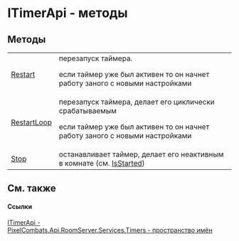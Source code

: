 # ITimerApi - методы




## Методы
<table>
<tr>
<td><a href="175f0876-3013-af03-6ed6-5fae98a8143e">Restart</a></td>
<td>перезапуск таймера. <p>если таймер уже был активен то он начнет работу заного с новыми настройками</p></td></tr>
<tr>
<td><a href="1fb76621-07e9-9653-ddfd-a2e270393fb8">RestartLoop</a></td>
<td>перезапуск таймера, делает его циклически срабатываемым <p>если таймер уже был активен то он начнет работу заного с новыми настройками</p></td></tr>
<tr>
<td><a href="ad579ad6-b500-7311-a04d-7f278540f17c">Stop</a></td>
<td>останавливает таймер, делает его неактивным в комнате (см. <a href="0083c643-d2ac-f07c-66d2-1fb6a6df7945">IsStarted</a>)</td></tr>
</table>

## См. также


#### Ссылки
<a href="04f31ee0-1099-1958-764e-858007901ce7">ITimerApi - </a>  
<a href="371274c7-7cea-bcb1-e32d-9fb1e088bb07">PixelCombats.Api.RoomServer.Services.Timers - пространство имён</a>  
